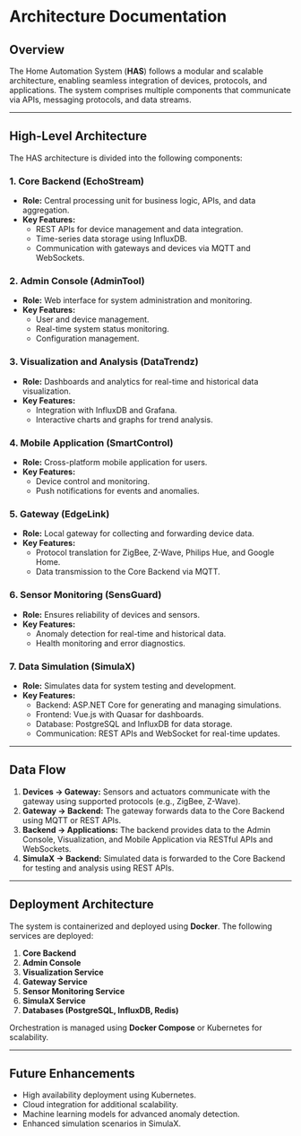 # Architecture Documentation

## Overview
The Home Automation System (**HAS**) follows a modular and scalable architecture, enabling seamless integration of devices, protocols, and applications. The system comprises multiple components that communicate via APIs, messaging protocols, and data streams.

---

## High-Level Architecture
The HAS architecture is divided into the following components:

### **1. Core Backend (EchoStream)**
- **Role:** Central processing unit for business logic, APIs, and data aggregation.
- **Key Features:**
  - REST APIs for device management and data integration.
  - Time-series data storage using InfluxDB.
  - Communication with gateways and devices via MQTT and WebSockets.

### **2. Admin Console (AdminTool)**
- **Role:** Web interface for system administration and monitoring.
- **Key Features:**
  - User and device management.
  - Real-time system status monitoring.
  - Configuration management.

### **3. Visualization and Analysis (DataTrendz)**
- **Role:** Dashboards and analytics for real-time and historical data visualization.
- **Key Features:**
  - Integration with InfluxDB and Grafana.
  - Interactive charts and graphs for trend analysis.

### **4. Mobile Application (SmartControl)**
- **Role:** Cross-platform mobile application for users.
- **Key Features:**
  - Device control and monitoring.
  - Push notifications for events and anomalies.

### **5. Gateway (EdgeLink)**
- **Role:** Local gateway for collecting and forwarding device data.
- **Key Features:**
  - Protocol translation for ZigBee, Z-Wave, Philips Hue, and Google Home.
  - Data transmission to the Core Backend via MQTT.

### **6. Sensor Monitoring (SensGuard)**
- **Role:** Ensures reliability of devices and sensors.
- **Key Features:**
  - Anomaly detection for real-time and historical data.
  - Health monitoring and error diagnostics.

### **7. Data Simulation (SimulaX)**
- **Role:** Simulates data for system testing and development.
- **Key Features:**
  - Backend: ASP.NET Core for generating and managing simulations.
  - Frontend: Vue.js with Quasar for dashboards.
  - Database: PostgreSQL and InfluxDB for data storage.
  - Communication: REST APIs and WebSocket for real-time updates.

---

## Data Flow
1. **Devices → Gateway:**
   Sensors and actuators communicate with the gateway using supported protocols (e.g., ZigBee, Z-Wave).
2. **Gateway → Backend:**
   The gateway forwards data to the Core Backend using MQTT or REST APIs.
3. **Backend → Applications:**
   The backend provides data to the Admin Console, Visualization, and Mobile Application via RESTful APIs and WebSockets.
4. **SimulaX → Backend:**
   Simulated data is forwarded to the Core Backend for testing and analysis using REST APIs.

---

## Deployment Architecture
The system is containerized and deployed using **Docker**. The following services are deployed:
1. **Core Backend**
2. **Admin Console**
3. **Visualization Service**
4. **Gateway Service**
5. **Sensor Monitoring Service**
6. **SimulaX Service**
7. **Databases (PostgreSQL, InfluxDB, Redis)**

Orchestration is managed using **Docker Compose** or Kubernetes for scalability.

---

## Future Enhancements
- High availability deployment using Kubernetes.
- Cloud integration for additional scalability.
- Machine learning models for advanced anomaly detection.
- Enhanced simulation scenarios in SimulaX.
